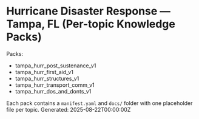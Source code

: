 # Hurricane Disaster Response — Tampa, FL (Per-topic Knowledge Packs)

Packs:
- tampa_hurr_post_sustenance_v1
- tampa_hurr_first_aid_v1
- tampa_hurr_structures_v1
- tampa_hurr_transport_comm_v1
- tampa_hurr_dos_and_donts_v1

Each pack contains a `manifest.yaml` and `docs/` folder with one placeholder file per topic.
Generated: 2025-08-22T00:00:00Z
